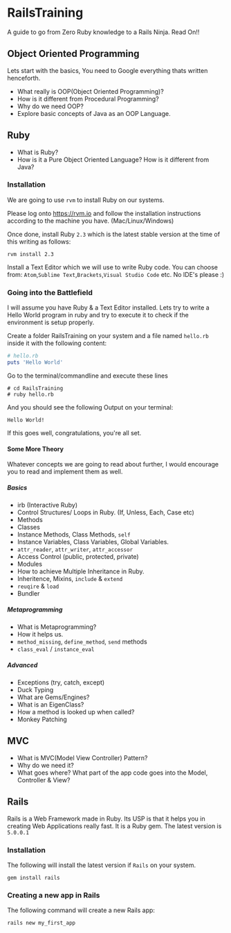 # RailsTraining
A guide to go from Zero Ruby knowledge to a Rails Ninja. Read On!!

## Object Oriented Programming
Lets start with the basics, You need to Google everything thats written henceforth.

* What really is OOP(Object Oriented Programming)?
* How is it different from Procedural Programming?
* Why do we need OOP?
* Explore basic concepts of Java as an OOP Language.

## Ruby

* What is Ruby?
* How is it a Pure Object Oriented Language? How is it different from Java?

### Installation

We are going to use `rvm` to install Ruby on our systems.

Please log onto https://rvm.io and follow the installation instructions according to the machine you have. (Mac/Linux/Windows)

Once done, install Ruby `2.3` which is the latest stable version at the time of this writing as follows:

```
rvm install 2.3
```

Install a Text Editor which we will use to write Ruby code. You can choose from: `Atom`,`Sublime Text`,`Brackets`,`Visual Studio Code` etc. No IDE's please :)

### Going into the Battlefield

I will assume you have Ruby & a Text Editor installed. Lets try to write a Hello World program in ruby and try to execute it to check if the environment is setup properly.

Create a folder RailsTraining on your system and a file named `hello.rb` inside it with the following content:

```Ruby
# hello.rb
puts 'Hello World'
```

Go to the terminal/commandline and execute these lines

```
# cd RailsTraining
# ruby hello.rb
```

And you should see the following Output on your terminal:

```Hello World!```

If this goes well, congratulations, you're all set.

#### Some More Theory

Whatever concepts we are going to read about further, I would encourage you to read and implement them as well.

##### Basics

* irb (Interactive Ruby)
* Control Structures/ Loops in Ruby. (If, Unless, Each, Case etc)
* Methods
* Classes
* Instance Methods, Class Methods, `self`
* Instance Variables, Class Variables, Global Variables.
* `attr_reader`, `attr_writer`, `attr_accessor`
* Access Control (public, protected, private)
* Modules
* How to achieve Multiple Inheritance in Ruby.
* Inheritence, Mixins, `include` & `extend`
* `reuqire` & `load`
* Bundler

##### Metaprogramming

* What is Metaprogramming?
* How it helps us.
* `method_missing`, `define_method`, `send` methods
* `class_eval` / `instance_eval`

##### Advanced

* Exceptions (try, catch, except)
* Duck Typing
* What are Gems/Engines?
* What is an EigenClass?
* How a method is looked up when called?
* Monkey Patching


## MVC

* What is MVC(Model View Controller) Pattern?
* Why do we need it?
* What goes where? What part of the app code goes into the Model, Controller & View?

## Rails

Rails is a Web Framework made in Ruby. Its USP is that it helps you in creating Web Applications really fast. It is a Ruby gem. The latest version is `5.0.0.1`

### Installation

The following will install the latest version if `Rails` on your system.

```
gem install rails
```

### Creating a new app in Rails

The following command will create a new Rails app:

```
rails new my_first_app
```